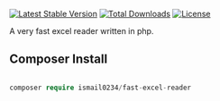 [![Latest Stable Version](https://poser.pugx.org/ismail0234/fast-excel-reader/v/stable)](https://packagist.org/packages/ismail0234/fast-excel-reader)
[![Total Downloads](https://poser.pugx.org/ismail0234/fast-excel-reader/downloads)](https://packagist.org/packages/ismail0234/fast-excel-reader)
[![License](https://poser.pugx.org/ismail0234/fast-excel-reader/license)](https://packagist.org/packages/ismail0234/fast-excel-reader)

A very fast excel reader written in php.

## Composer Install

```php

composer require ismail0234/fast-excel-reader

```
